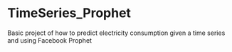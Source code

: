 # TimeSeries_Prophet
 Basic project of how to predict electricity consumption given a time series and using Facebook Prophet
